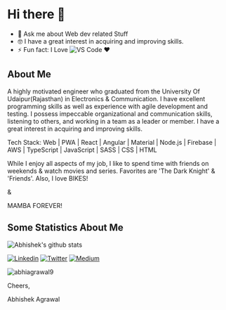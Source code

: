 <h1> Hi there 👋 </h1>

- 💬 Ask me about Web dev related Stuff
- 🤓 I have a great interest in acquiring and improving skills.
- ⚡ Fun fact: I Love ![VS Code](http://img.shields.io/badge/-VS%20Code-007ACC?style=flat-square&logo=visual-studio-code&logoColor=ffffff) ❤️

## About Me

A highly motivated engineer who graduated from the University Of Udaipur(Rajasthan) in Electronics & Communication. I have excellent programming skills as well as experience with agile development and testing. I possess impeccable organizational and communication skills, listening to others, and working in a team as a leader or member. I have a great interest in acquiring and improving skills. 

Tech Stack: 
Web | PWA | React | Angular | Material | Node.js | Firebase | AWS | TypeScript | JavaScript | SASS | CSS | HTML

While I enjoy all aspects of my job, I like to spend time with friends on weekends & watch movies and series. Favorites are 'The Dark Knight' & 'Friends'. Also, I love BIKES!

&

MAMBA FOREVER!

## Some Statistics About Me

![Abhishek's github stats](https://github-readme-stats.vercel.app/api?username=abhiagrawal9&show_icons=true&theme=dracula)<br>

[![Linkedin](https://img.shields.io/badge/LinkedIn-blue.svg?style=for-the-badge&logo=linkedin)](https://www.linkedin.com/in/abhiagrawal9/) [![Twitter](https://img.shields.io/badge/Twitter-skyblue.svg?style=for-the-badge&logo=twitter)](https://twitter.com/abhiagrawal27) [![Medium](https://img.shields.io/badge/medium-black.svg?style=for-the-badge&logo=medium)](https://medium.com/@abhiagrawal9)

<p align="left"> <img src="https://komarev.com/ghpvc/?username=abhiagrawal9" alt="abhiagrawal9" /> </p>

Cheers,

Abhishek Agrawal
